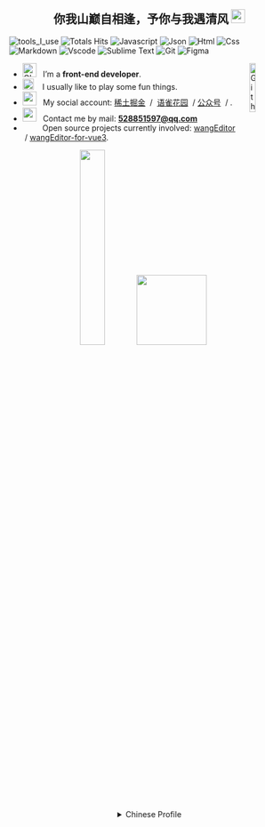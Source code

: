 <div align="center" width="50">
 <h2 align="center"> 你我山巅自相逢，予你与我遇清风  <img src="https://github.com/souvikguria98/souvikguria98/blob/master/Hi.gif" width="25"></h2>
</div>

  ![tools_I_use](https://img.shields.io/badge/-%F0%9F%9A%80%20Tools%20I%20use-orange)
  ![Totals Hits](https://komarev.com/ghpvc/?username=liuqh0609&style=flat&color=orange&label=PROFILE+VIEWS)
  ![Javascript](https://img.shields.io/badge/JavaScript-323330?style=flat&logo=javascript&logoColor=F7DF1E)
  ![Json](https://img.shields.io/badge/json-5E5C5C?style=flat&logo=json&logoColor=white)
  ![Html](https://img.shields.io/badge/HTML5-E34F26?style=flat&logo=html5&logoColor=white)
  ![Css](https://img.shields.io/badge/CSS3-1572B6?style=flat&logo=css3&logoColor=white)
  ![Markdown](https://img.shields.io/badge/Markdown-000000?style=flat&logo=markdown&logoColor=white)
  ![Vscode](https://img.shields.io/badge/Visual_Studio_Code-0078D4?style=flat&logo=visual%20studio%20code&logoColor=white)
  ![Sublime Text](https://img.shields.io/badge/sublime_text-%23575757.svg?&style=flat&logo=sublime-text&logoColor=important)
  ![Git](https://img.shields.io/badge/GIT-E44C30?style=flat&logo=git&logoColor=white)
  ![Figma](https://img.shields.io/badge/Figma-F24E1E?style=flat&logo=figma&logoColor=white)

-  <img alt="GIF" src="https://github.com/SP-XD/SP-XD/blob/main/images/Developer.gif" width="25" /> &nbsp; I’m a **front-end developer**. <img width="15%" align="right" alt="Github Image" src="https://github.com/SP-XD/SP-XD/blob/main/images/linux_rounded.gif?raw=true" /><br>
- <img src="https://github.com/SP-XD/SP-XD/blob/main/images/hyperkitty.gif?raw=true" width="20" />&nbsp;&nbsp;&nbsp; I usually like to play some fun things. <br>
- <img src="https://github.com/SP-XD/SP-XD/blob/main/images/message.gif?raw=true" width="25" />&nbsp;&nbsp; My social account: [稀土掘金](https://juejin.cn/user/3993025017037309/posts) &nbsp;/ &nbsp;[语雀花园](https://www.yuque.com/callmew) &nbsp;/&nbsp;[公众号](https://mp.weixin.qq.com/mp/profile_ext?action=home&__biz=MzA5Mjg0MTA3MA==&scene=124&uin=&key=&devicetype=Windows+10+x64&version=63010029&lang=zh_CN&a8scene=7&fontgear=2) &nbsp;/ . <br>
- <img src="https://github.com/SP-XD/SP-XD/blob/main/images/letterbox.gif?raw=true" width="25" /> &nbsp; Contact me by mail: **[528851597@qq.com](528851597@qq.com)**<br>
- &nbsp;&nbsp;<img src="https://github.com/SP-XD/SP-XD/blob/main/images/lightning.gif?raw=true" width="12" />&nbsp;&nbsp;&nbsp;&nbsp;Open source projects currently involved: [wangEditor](https://github.com/wangeditor-team/wangEditor) &nbsp;/&nbsp;[wangEditor-for-vue3](https://github.com/wangeditor-team/wangEditor-for-vue3).<br>

<div align="center" >
  <a  href="http://www.liuqh.cn"><img  src="http://qiniu.liuqh.cn/banner1.jpg" width="30%"></img></a> 
  <a  href="https://github.com/liuqh0609">
    <img  src="https://github-readme-stats.vercel.app/api/?username=liuqh0609&show_icons=true" height="126.16"/>
  </a>
</div>
  <br>

<div align="center" >
  <details>
    <summary>Chinese Profile</summary>

    <h2 align="center"> 你我山巅自相逢，予你与我遇清风 </h2>

<h3 >  &nbsp; ⭐️ &nbsp; 个人简介（profile） </h3>

 🔭 &nbsp; 前端开发er、卑微铲屎官、荣耀王者巅峰2300、驻马店市王者荣耀城市赛亚军🥈.

✍️ &nbsp; 喜欢读闲书，喜欢走四方，也喜欢用相机记录生活、分享生活.

🌱 &nbsp; 座右铭：保持热爱 奔赴山海.

<br>


<h3 >  &nbsp; ⭐️ &nbsp; 在做的（doing） </h3>

[wangEditor](https://github.com/wangeditor-team/wangEditor) &nbsp; 开源项目团队开发者（欢迎大家使用和Star）

[语雀笔记](https://www.yuque.com/callmew) &nbsp; 随手记录一些学习生活...乱七八糟的事情？

[公众号](https://mp.weixin.qq.com/mp/profile_ext?action=home&__biz=MzA5Mjg0MTA3MA==&scene=124&uin=&key=&devicetype=Windows+10+x64&version=63010029&lang=zh_CN&a8scene=7&fontgear=2) &nbsp; 除了技术还有生活
，&nbsp;[掘金](https://juejin.cn/user/3993025017037309/posts) &nbsp; 偶尔会发一些

  </details>
</div>


